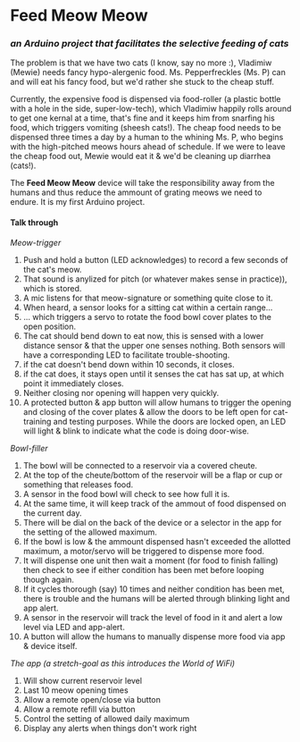 # Feed Meow Meow
### *an Arduino project that facilitates the selective feeding of cats*
The problem is that we have two cats (I know, say no more :), Vladimiw (Mewie) needs fancy hypo-alergenic food. Ms. Pepperfreckles (Ms. P) can and will eat his fancy food, but we'd rather she stuck to the cheap stuff. 

Currently, the expensive food is dispensed via food-roller (a plastic bottle with a hole in the side, super-low-tech), which Vladimiw happily rolls around to get one kernal at a time, that's fine and it keeps him from snarfing his food, which triggers vomiting (sheesh cats!). The cheap food needs to be dispensed three times a day by a human to the whining Ms. P, who begins with the high-pitched meows hours ahead of schedule. If we were to leave the cheap food out, Mewie would eat it & we'd be cleaning up diarrhea (cats!).

The **Feed Meow Meow** device will take the responsibility away from the humans and thus reduce the ammount of grating meows we need to endure. It is my first Arduino project.

#### Talk through
*Meow-trigger*

1. Push and hold a button (LED acknowledges) to record a few seconds of the cat's meow.
2. That sound is anylized for pitch (or whatever makes sense in practice)), which is stored.
3. A mic listens for that meow-signature or something quite close to it.
4. When heard, a sensor looks for a sitting cat within a certain range...
5. ... which triggers a servo to rotate the food bowl cover plates to the open position.
6. The cat should bend down to eat now, this is sensed with a lower distance sensor & that the upper one senses nothing. Both sensors will have a corresponding LED to facilitate trouble-shooting.
7. if the cat doesn't bend down within 10 seconds, it closes.
8. if the cat does, it stays open until it senses the cat has sat up, at which point it immediately closes.
9. Neither closing nor opening will happen very quickly.
10. A protected button & app button will allow humans to trigger the opening and closing of the cover plates & allow the doors to be left open for cat-training and testing purposes. While the doors are locked open, an LED will light & blink to indicate what the code is doing door-wise.

*Bowl-filler*

1. The bowl will be connected to a reservoir via a covered cheute.
2. At the top of the cheute/bottom of the reservoir will be a flap or cup or something that releases food.
3. A sensor in the food bowl will check to see how full it is. 
4. At the same time, it will keep track of the ammout of food dispensed on the current day.
5. There will be dial on the back of the device or a selector in the app for the setting of the allowed maximum.
6. If the bowl is low & the ammount dispensed hasn't exceeded the allotted maximum, a motor/servo will be triggered to dispense more food.
7. It will dispense one unit then wait a moment (for food to finish falling) then check to see if either condition has been met before looping though again.
8. If it cycles thorough (say) 10 times and neither condition has been met, there is trouble and the humans will be alerted through blinking light and app alert.
9. A sensor in the reservoir will track the level of food in it and alert a low level via LED and app-alert.
10. A button will allow the humans to manually dispense more food via app & device itself.

*The app (a stretch-goal as this introduces the World of WiFi)*

1. Will show current reservoir level
2. Last 10 meow opening times
3. Allow a remote open/close via button
4. Allow a remote refill via button
5. Control the setting of allowed daily maximum
6. Display any alerts when things don't work right
